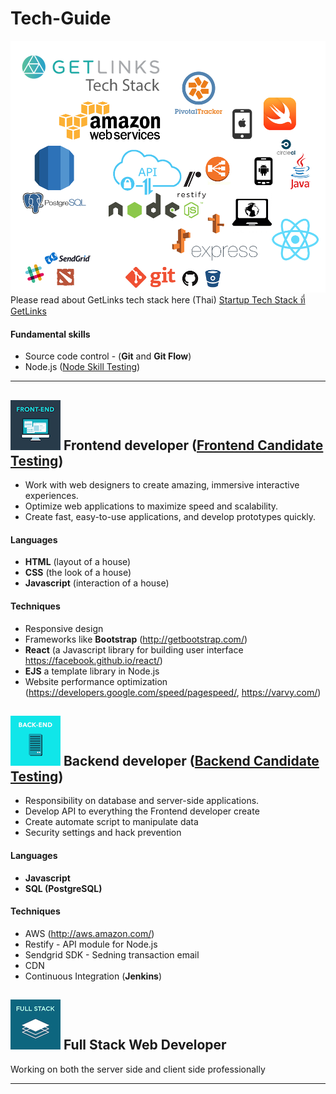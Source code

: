 # Tech-Guide
![](images/getlinks-tech-stack.png?raw=true)
Please read about GetLinks tech stack here (Thai) [Startup Tech Stack ที่ GetLinks](https://medium.com/@pichayas/startup-tech-stack-ที่-getlinks-c809a90f2eb5)

#### Fundamental skills
- Source code control - (**Git** and **Git Flow**)
- Node.js ([Node Skill Testing](node/))

---
## ![](images/frontend.png?raw=true) Frontend developer ([Frontend Candidate Testing](frontend/))
- Work with web designers to create amazing, immersive interactive experiences.
- Optimize web applications to maximize speed and scalability.
- Create fast, easy-to-use applications, and develop prototypes quickly.

#### Languages
- **HTML** (layout of a house)
- **CSS** (the look of a house)
- **Javascript** (interaction of a house)

#### Techniques
- Responsive design
- Frameworks like **Bootstrap** (http://getbootstrap.com/)
- **React** (a Javascript library for building user interface https://facebook.github.io/react/)
- **EJS** a template library in Node.js
- Website performance optimization (https://developers.google.com/speed/pagespeed/, https://varvy.com/)

## ![](images/backend.png?raw=true) Backend developer ([Backend Candidate Testing](backend/))
- Responsibility on database and server-side applications.
- Develop API to everything the Frontend developer create
- Create automate script to manipulate data
- Security settings and hack prevention

#### Languages
- **Javascript**
- **SQL (PostgreSQL)**

#### Techniques
- AWS (http://aws.amazon.com/)
- Restify - API module for Node.js
- Sendgrid SDK - Sedning transaction email
- CDN
- Continuous Integration (**Jenkins**)

## ![](images/fullstack.png?raw=true) Full Stack Web Developer
Working on both the server side and client side professionally

---
